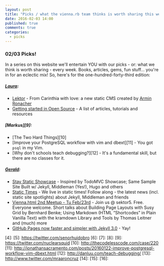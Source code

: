 ```yaml
---
layout: post
title: "Picks / what the vienna.rb team thinks is worth sharing this week"
date: 2016-02-03 14:00
published: true
comments: true
categories:
  - picks
---
```


### 02/03 Picks!

In a series on this website we'll entertain YOU with our picks - or: what we think is worth sharing - every week.
Books, articles, gems, fun stuff... you're in for an eclectic mix! So, here's for the one-hundred-forty-third edition:

##### [Laura][1]:
- [Lektor][2] - From Carinthia with love: a new static CMS created by [Armin Ronacher](https://twitter.com/mitsuhiko)
- [Getting started in Open Source][3] - A list of articles, tutorials and resources

##### [Markus][9]:
- [The Two Hard Things][10]
- [Improve your PostgreSQL workflow with vim and dbext][11] - You got `psql` in my Vim.
- [Why don't schools teach debugging?][12] - It's a fundamental skill, but there are no classes for it.

##### [Gerald](http://twitter.com/viennahtml):
- [Stay Static Showcase](http://staystatic.github.io) - Inspired by TodoMVC Showcase; Same Sample Site Built w/ Jekyll, Middleman (Yes!), Hugo and others
- [Static Times](http://twitter.com/statictimes) - We live in static times! Follow along - the latest news (incl. static site spotlights) about Jekyll, Middleman and friends
- [Vienna.html 2nd Meetup - Tu Feb/23rd](http://viennahtml.github.io) - Join us @ sektor5. Free. Everyone welcome. Short talks about Building Page Layouts with Susy Grid by Bernhard Benke; Using Markdown (HTML “Shortcodes” in Plain Vanilla Text) with the kramdown Library and Tools by Thomas Leitner and (much) more
- [GitHub Pages now faster and simpler with Jekyll 3.0](https://github.com/blog/2100-github-pages-now-faster-and-simpler-with-jekyll-3-0) - Yay!

[1]: http://www.twitter.com/alicetragedy
[2]: https://www.getlektor.com/
[3]: https://opensource.com/resources/getting-started-open-source
[4]: 
[5]: https://twitter.com/senorhuidobro
[6]:
[7]:
[8]:
[9]: https://twitter.com/nuclearsquid
[10]: http://thecodelesscode.com/case/220
[11]: http://jonathansacramento.com/posts/20160122-improve-postgresql-workflow-vim-dbext.html
[12]: http://danluu.com/teach-debugging/
[13]: http://www.twitter.com/mraaroncruz
[14]: 
[15]: 
[16]: 

